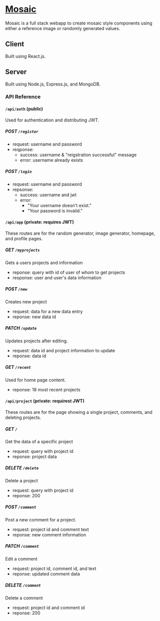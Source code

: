 # [Mosaic](https://mosaiorama.herokuapp.com/)

Mosaic is a full stack webapp to create mosaic style components using either a reference image or randomly generated values.

## Client

Built using React.js.

## Server

Built using Node.js, Express.js, and MongoDB.

### API Reference

#### `/api/auth` (public)
Used for authentication and distributing JWT.

##### POST `/register`

* request: username and password
* reqponse: 
  * success: username & "reigstration successful" message
  * error: username already exists

##### POST `/login`

* request: username and password
* repsonse: 
  * success: username and jwt
  * error:
    * "Your username doesn't exist."
    * "Your password is invalid."


#### `/api/app` (private: requires JWT)
These routes are for the random generator, image generator, homepage, and profile pages.

##### GET `/myprojects`
Gets a users projects and information

* reponse: query with id of user of whom to get projects
* response: user and user's data information

##### POST `/new`
Creates new project

* request: data for a new data entry
* reponse: new data id

##### PATCH `/update`
Updates projects after editing.

* request: data id and project information to update
* reponse: data id

##### GET `/recent`
Used for home page content.

* reponse: 18 most recent projects


#### `/api/project` (private: requirest JWT)
These routes are for the page showing a single project, comments, and deleting projects.

##### GET `/`
Get the data of a specific project

* request: query with project id
* reponse: project data

##### DELETE `/delete`
Delete a project

* request: query with project id
* reponse: 200

##### POST `/comment`
Post a new comment for a project.

* request: project id and comment text
* reponse: new comment information

##### PATCH `/comment`
Edit a comment

* request: project id, comment id, and text
* reponse: updated comment data

##### DELETE `/comment`
Delete a comment

* request: project id and comment id
* reponse: 200